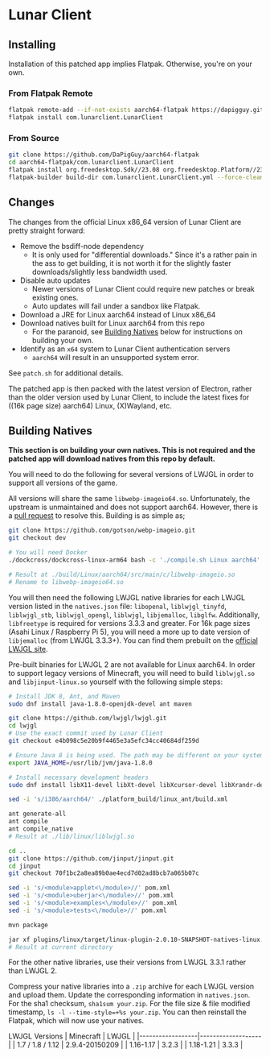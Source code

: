 # Lunar Client

## Installing
Installation of this patched app implies Flatpak. Otherwise, you're on your own.

### From Flatpak Remote
```sh
flatpak remote-add --if-not-exists aarch64-flatpak https://dapigguy.github.io/aarch64-flatpak/index.flatpakrepo
flatpak install com.lunarclient.LunarClient
```

### From Source
```sh
git clone https://github.com/DaPigGuy/aarch64-flatpak
cd aarch64-flatpak/com.lunarclient.LunarClient
flatpak install org.freedesktop.Sdk//23.08 org.freedesktop.Platform//23.08 org.electronjs.Electron2.BaseApp//23.08 org.freedesktop.Sdk.Extension.node18//23.08
flatpak-builder build-dir com.lunarclient.LunarClient.yml --force-clean --user --install
```

## Changes
The changes from the official Linux x86_64 version of Lunar Client are pretty straight forward:
- Remove the bsdiff-node dependency
  - It is only used for "differential downloads." Since it's a rather pain in the ass to get building, it is not worth it for the slightly faster downloads/slightly less bandwidth used.
- Disable auto updates
  - Newer versions of Lunar Client could require new patches or break existing ones.
  - Auto updates will fail under a sandbox like Flatpak.
- Download a JRE for Linux aarch64 instead of Linux x86_64
- Download natives built for Linux aarch64 from this repo
  - For the paranoid, see [Building Natives](#building-natives) below for instructions on building your own.
- Identify as an `x64` system to Lunar Client authentication servers
  - `aarch64` will result in an unsupported system error.

See `patch.sh` for additional details.


The patched app is then packed with the latest version of Electron, rather than the older version used by Lunar Client, to include the latest fixes for ((16k page size) aarch64) Linux, (X)Wayland, etc.

## Building Natives
**This section is on building your own natives. This is not required and the patched app will download natives from this repo by default.**

You will need to do the following for several versions of LWJGL in order to support all versions of the game.

All versions will share the same `libwebp-imageio64.so`. Unfortunately, the upstream is unmaintained and does not support aarch64. However, there is a [pull request](https://github.com/sejda-pdf/webp-imageio/pull/6) to resolve this. Building is as simple as;
```sh
git clone https://github.com/gotson/webp-imageio.git
git checkout dev

# You will need Docker
./dockcross/dockcross-linux-arm64 bash -c './compile.sh Linux aarch64'

# Result at ./build/Linux/aarch64/src/main/c/libwebp-imageio.so
# Rename to libwebp-imageio64.so
```


You will then need the following LWJGL native libraries for each LWJGL version listed in the `natives.json` file: `libopenal`, `liblwjgl_tinyfd`, `liblwjgl_stb`, `liblwjgl_opengl`, `liblwjgl`, `libjemalloc`, `libglfw`. Additionally, `libfreetype` is required for versions 3.3.3 and greater. For 16k page sizes (Asahi Linux / Raspberry Pi 5), you will need a more up to date version of `libjemalloc` (from LWJGL 3.3.3+). You can find them prebuilt on the [official LWJGL site](https://www.lwjgl.org/browse/release).


Pre-built binaries for LWJGL 2 are not available for Linux aarch64. In order to support legacy versions of Minecraft, you will need to build `liblwjgl.so` and `libjinput-linux.so` yourself with the following simple steps:
```sh
# Install JDK 8, Ant, and Maven
sudo dnf install java-1.8.0-openjdk-devel ant maven

git clone https://github.com/lwjgl/lwjgl.git
cd lwjgl
# Use the exact commit used by Lunar Client
git checkout e4b098c5e20b9f4465e3a5efc34cc40684df259d

# Ensure Java 8 is being used. The path may be different on your system.
export JAVA_HOME=/usr/lib/jvm/java-1.8.0

# Install necessary development headers
sudo dnf install libX11-devel libXt-devel libXcursor-devel libXrandr-devel libXxf86vm-devel

sed -i 's/i386/aarch64/' ./platform_build/linux_ant/build.xml

ant generate-all
ant compile
ant compile_native
# Result at ./lib/linux/liblwjgl.so

cd ..
git clone https://github.com/jinput/jinput.git
cd jinput
git checkout 70f1bc2a8ea89b0ae4ecd7d02ad8bcb7a065b07c

sed -i 's/<module>applet<\/module>//' pom.xml
sed -i 's/<module>uberjar<\/module>//' pom.xml
sed -i 's/<module>examples<\/module>//' pom.xml
sed -i 's/<module>tests<\/module>//' pom.xml

mvn package

jar xf plugins/linux/target/linux-plugin-2.0.10-SNAPSHOT-natives-linux.jar libjinput-linux.so
# Result at current directory
```
For the other native libraries, use their versions from LWJGL 3.3.1 rather than LWJGL 2.


Compress your native libraries into a `.zip` archive for each LWJGL version and upload them. Update the corresponding information in `natives.json`. For the sha1 checksum, `sha1sum your.zip`. For the file size & file modified timestamp, `ls -l --time-style=+%s your.zip`. You can then reinstall the Flatpak, which will now use your natives.


LWJGL Versions
| Minecraft        | LWJGL             |
|------------------|-------------------|
| 1.7 / 1.8 / 1.12 | 2.9.4-20150209    |
| 1.16-1.17        | 3.2.3             |
| 1.18-1.21        | 3.3.3             |
